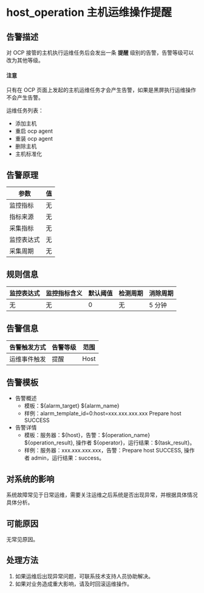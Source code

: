 # host_operation 主机运维操作提醒

## 告警描述

对 OCP 接管的主机执行运维任务后会发出一条 **提醒** 级别的告警，告警等级可以改为其他等级。

<main id="notice" type='explain'>
<h4>注意</h4>
只有在 OCP 页面上发起的主机运维任务才会产生告警，如果是黑屏执行运维操作不会产生告警。
</main>

运维任务列表：

* 添加主机
* 重启 ocp agent
* 重装 ocp agent
* 删除主机
* 主机标准化

## 告警原理

| 参数       | 值  |
| ---------- | --- |
| 监控指标   | 无  |
| 指标来源   | 无  |
| 采集指标   | 无  |
| 监控表达式 | 无  |
| 采集周期   | 无  |

## 规则信息

| 监控表达式 | 监控指标含义 | 默认阈值 | 检测周期 | 消除周期 |
| ---------- | ------------ | -------- | -------- | -------- |
| 无         | 无           | 0        | 无       | 5 分钟   |

## 告警信息

| 告警触发方式 | 告警等级 | 范围 |
| ------------ | -------- | ---- |
| 运维事件触发 | 提醒     | Host |

## 告警模板

* 告警概述
  * 模板：\${alarm_target} \${alarm_name}
  * 样例：alarm_template_id=0:host=xxx.xxx.xxx.xxx Prepare host SUCCESS
* 告警详情
  * 模板：服务器：\${host}，告警：\${operation_name} \${operation_result}, 操作者 \${operator}，运行结果：\${task_result}。
  * 样例：服务器：xxx.xxx.xxx.xxx，告警：Prepare host SUCCESS, 操作者 admin，运行结果：success。

## 对系统的影响

系统故障常见于日常运维，需要关注运维之后系统是否出现异常，并根据具体情况具体分析。

## 可能原因

无常见原因。

## 处理方法

1. 如果运维后出现异常问题，可联系技术支持人员协助解决。
2. 如果对业务造成重大影响，请及时回滚运维操作。
